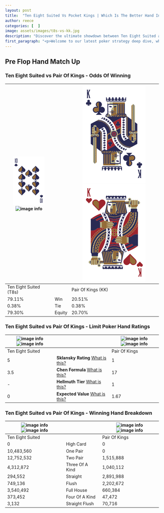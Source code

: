 ```yaml
---
layout: post
title:  "Ten Eight Suited Vs Pocket Kings | Which Is The Better Hand In Poker? A Complete Guide"
author: reece
categories: [  ]
image: assets/images/t8s-vs-kk.jpg
description: "Discover the ultimate showdown between Ten Eight Suited and Pair Of Kings in poker! Uncover the odds, strategies, and scenarios where one hand triumphs over the other. Get ready to up your poker game with this thrilling analysis."
first_paragraph: "<p>Welcome to our latest poker strategy deep dive, where we're pitting two distinct hands against each other in a high-stakes showdown: Ten Eight Suited vs Pair Of Kings.</p><p>In the dynamic world of poker, every decision counts, and knowing which hand holds the upper hand is key to your success at the table.</p><p>In this article, we'll dissect these two hands, explore the scenarios where one dominates the other, and equip you with the knowledge to make strategic choices that can tip the odds in your favor.</p><p>Get ready to unravel the intriguing dynamics of these poker hands and elevate your game to new heights.</p>"
---
```




[comment]: # (sp0)

## Pre Flop Hand Match Up

<div class="table hand-ratings" markdown="1"> 



### Ten Eight Suited vs Pair Of Kings - Odds Of Winning


    
| ![image info](assets/images/hand1/T.png) ![image info](assets/images/hand1/8s.png) |  | ![image info](assets/images/hand2/K.png) ![image info](assets/images/hand2/ko.png) |
| -------- | -------- | -------- |
| Ten Eight Suited (T8s) |  | Pair Of Kings (KK) |
| 79.11% | Win | 20.51% |
| 0.38% | Tie | 0.38% |
| 79.30% | Equity | 20.70% |




[comment]: # (sp1)



### Ten Eight Suited vs Pair Of Kings - Limit Poker Hand Ratings


    
| ![image info](https://www.riverpairs.com/assets/images/hand1/T.png) ![image info](https://www.riverpairs.com/assets/images/hand1/8s.png) |  | ![image info](https://www.riverpairs.com/assets/images/hand2/K.png) ![image info](https://www.riverpairs.com/assets/images/hand2/ko.png) |
| -------- | -------- | -------- |
| Ten Eight Suited |  | Pair Of Kings |
| 5 | **Sklansky Rating** [What is this?](/sklansky-rating-explained) | 1 |
| 3.5 | **Chen Formula** [What is this?](/chen-formula-explained) | 17 |
| - | **Hellmuth Tier** [What is this?](/Hellmuth-tier-explained) | 1 |
| 0 | **Expected Value** [What is this?](/expected-value-explained) | 1.67 |




[comment]: # (sp2)



### Ten Eight Suited vs Pair Of Kings - Winning Hand Breakdown


    
| ![image info](https://www.riverpairs.com/assets/images/hand1/T.png) ![image info](https://www.riverpairs.com/assets/images/hand1/8s.png) |  | ![image info](https://www.riverpairs.com/assets/images/hand2/K.png) ![image info](https://www.riverpairs.com/assets/images/hand2/ko.png) |
| -------- | -------- | -------- |
| Ten Eight Suited |  | Pair Of Kings |
| 0 | High Card | 0 |
| 10,483,560 | One Pair | 0 |
| 12,752,532 | Two Pair | 1,515,888 |
| 4,312,872 | Three Of A Kind | 1,040,112 |
| 294,552 | Straight | 2,891,988 |
| 749,136 | Flush | 2,202,672 |
| 3,540,492 | Full House | 660,384 |
| 373,452 | Four Of A Kind | 47,472 |
| 3,132 | Straight Flush | 70,716 |




[comment]: # (sp3)



</div>

[comment]: # (sp4)



[comment]: # (sp5)


